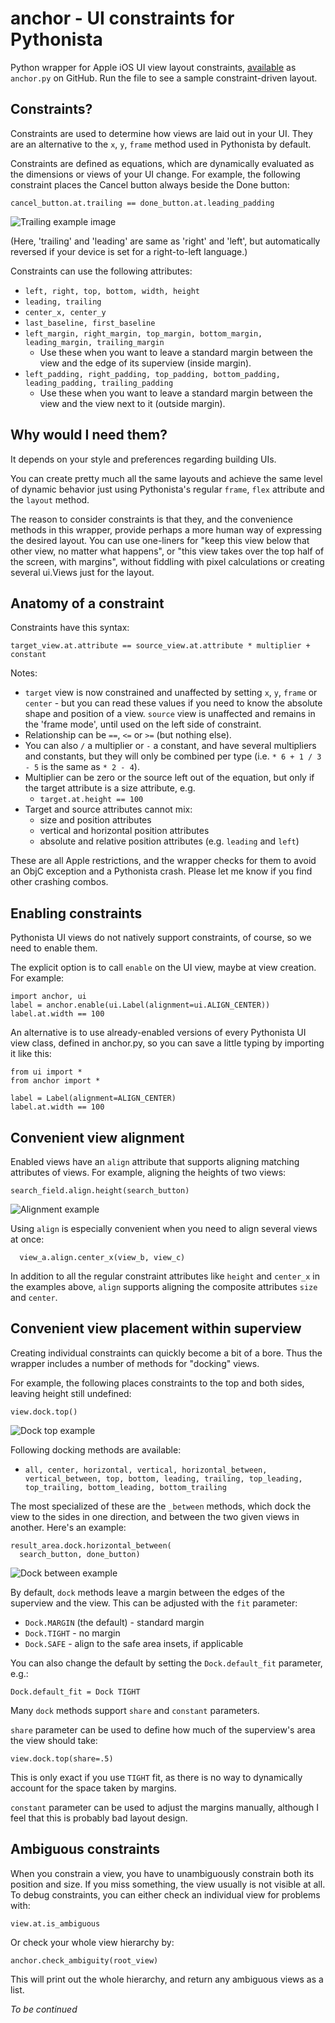 # anchor - UI constraints for Pythonista

Python wrapper for Apple iOS UI view layout constraints, [available](https://github.com/mikaelho/pythonista-uiconstraints) as `anchor.py` on GitHub. Run the file to see a sample constraint-driven layout.

## Constraints?

Constraints are used to determine how views are laid out in your UI. They are an alternative to the `x`, `y`, `frame` method used in Pythonista by default.

Constraints are defined as equations, which are dynamically evaluated as the dimensions or views of your UI change. For example, the following constraint places the Cancel button always beside the Done button:

    cancel_button.at.trailing == done_button.at.leading_padding
    
![Trailing example image](https://raw.githubusercontent.com/mikaelho/pythonista-uiconstraints/master/images/trailing.jpeg)
    
(Here, 'trailing' and 'leading' are same as 'right' and 'left', but automatically reversed if your device is set for a right-to-left language.)

Constraints can use the following attributes:

* `left, right, top, bottom, width, height`
* `leading, trailing`
* `center_x, center_y`
* `last_baseline, first_baseline`
* `left_margin, right_margin, top_margin, bottom_margin, leading_margin, trailing_margin`
	* Use these when you want to leave a standard margin between the view and the edge of its superview (inside margin).
* `left_padding, right_padding, top_padding, bottom_padding, leading_padding, trailing_padding`
	* Use these when you want to leave a standard margin between the view and the view next to it (outside margin).

## Why would I need them?

It depends on your style and preferences regarding building UIs.

You can create pretty much all the same layouts and achieve the same level of dynamic behavior just using Pythonista's regular `frame`, `flex` attribute and the `layout` method.

The reason to consider constraints is that they, and the convenience methods in this wrapper, provide perhaps a more human way of expressing the desired layout. You can use one-liners for "keep this view below that other view, no matter what happens", or "this view takes over the top half of the screen, with margins", without fiddling with pixel calculations or creating several ui.Views just for the layout.

## Anatomy of a constraint

Constraints have this syntax:

    target_view.at.attribute == source_view.at.attribute * multiplier + constant
    
Notes:
* `target` view is now constrained and unaffected by setting `x`, `y`, `frame` or `center` - but you can read these values if you need to know the absolute shape and position of a view. `source` view is unaffected and remains in the 'frame mode', until used on the left side of constraint.
* Relationship can be `==`, `<=` or `>=` (but nothing else).
* You can also `/` a multiplier or `-` a constant, and have several multipliers and constants, but they will only be combined per type (i.e. `* 6 + 1 / 3 - 5` is the same as `* 2 - 4`).
* Multiplier can be zero or the source left out of the equation, but only if the target attribute is a size attribute, e.g.
  * `target.at.height == 100`
* Target and source attributes cannot mix:
  * size and position attributes
  * vertical and horizontal position attributes
  * absolute and relative position attributes (e.g. `leading` and `left`)
  
These are all Apple restrictions, and the wrapper checks for them to avoid an ObjC exception and a Pythonista crash. Please let me know if you find other crashing combos.

## Enabling constraints

Pythonista UI views do not natively support constraints, of course, so we need to enable them.

The explicit option is to call `enable` on the UI view, maybe at view creation. For example:

    import anchor, ui
    label = anchor.enable(ui.Label(alignment=ui.ALIGN_CENTER))
    label.at.width == 100
    
An alternative is to use already-enabled versions of every Pythonista UI view class, defined in anchor.py, so you can save a little typing by importing it like this:

    from ui import *
    from anchor import *
    
    label = Label(alignment=ALIGN_CENTER)
    label.at.width == 100
    
## Convenient view alignment

Enabled views have an `align` attribute that supports aligning matching attributes of views. For example, aligning the heights of two views:

    search_field.align.height(search_button)
    
![Alignment example](https://raw.githubusercontent.com/mikaelho/pythonista-uiconstraints/master/images/aligning.jpeg)

Using `align` is especially convenient when you need to align several views at once:
    
      view_a.align.center_x(view_b, view_c)
      
In addition to all the regular constraint attributes like `height` and `center_x` in the examples above, `align` supports aligning the composite attributes `size` and `center`.

## Convenient view placement within superview

Creating individual constraints can quickly become a bit of a bore. Thus the wrapper includes a number of methods for "docking" views.

For example, the following places constraints to the top and both sides, leaving height still undefined:

    view.dock.top()

![Dock top example](https://raw.githubusercontent.com/mikaelho/pythonista-uiconstraints/master/images/docktop.jpeg)

Following docking methods are available:

* `all, center, horizontal, vertical, horizontal_between, vertical_between, top, bottom, leading, trailing, top_leading, top_trailing, bottom_leading, bottom_trailing`

The most specialized of these are the `_between` methods, which dock the view to the sides in one direction, and between the two given views in another. Here's an example:

    result_area.dock.horizontal_between(
      search_button, done_button)
      
![Dock between example](https://raw.githubusercontent.com/mikaelho/pythonista-uiconstraints/master/images/between.jpeg)

By default, `dock` methods leave a margin between the edges of the superview and the view. This can be adjusted with the `fit` parameter:

* `Dock.MARGIN` (the default) - standard margin
* `Dock.TIGHT` - no margin
* `Dock.SAFE` - align to the safe area insets, if applicable

You can also change the default by setting the `Dock.default_fit` parameter, e.g.:

    Dock.default_fit = Dock TIGHT
    
Many `dock` methods support `share` and `constant` parameters.

`share` parameter can be used to define how much of the superview's area the view should take: 

    view.dock.top(share=.5)

This is only exact if you use `TIGHT` fit, as there is no way to dynamically account for the space taken by margins.

`constant` parameter can be used to adjust the margins manually, although I feel that this is probably bad layout design.

## Ambiguous constraints

When you constrain a view, you have to unambiguously constrain both its position and size. If you miss something, the view usually is not visible at all. To debug constraints, you can either check an individual view for problems with:

    view.at.is_ambiguous

Or check your whole view hierarchy by:

    anchor.check_ambiguity(root_view)
    
This will print out the whole hierarchy, and return any ambiguous views as a list.

_To be continued_
